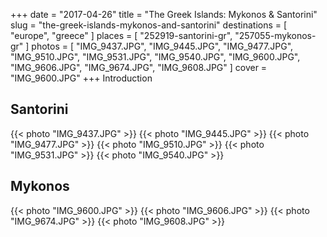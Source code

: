 +++
date   = "2017-04-26"
title  = "The Greek Islands: Mykonos & Santorini"
slug   = "the-greek-islands-mykonos-and-santorini"
destinations = [ "europe", "greece" ]
places = [ "252919-santorini-gr", "257055-mykonos-gr" ]
photos = [
  "IMG_9437.JPG", "IMG_9445.JPG", "IMG_9477.JPG", "IMG_9510.JPG", "IMG_9531.JPG",
  "IMG_9540.JPG", "IMG_9600.JPG", "IMG_9606.JPG", "IMG_9674.JPG", "IMG_9608.JPG"
]
cover = "IMG_9600.JPG"
+++
Introduction
<!--more-->

## Santorini
{{< photo "IMG_9437.JPG" >}}
{{< photo "IMG_9445.JPG" >}}
{{< photo "IMG_9477.JPG" >}}
{{< photo "IMG_9510.JPG" >}}
{{< photo "IMG_9531.JPG" >}}
{{< photo "IMG_9540.JPG" >}}

## Mykonos
{{< photo "IMG_9600.JPG" >}}
{{< photo "IMG_9606.JPG" >}}
{{< photo "IMG_9674.JPG" >}}
{{< photo "IMG_9608.JPG" >}}